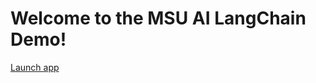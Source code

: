 

# Welcome to the MSU AI LangChain Demo!

<!-- If you can edit this file, you're good to go! Play around with the code in the /pages folder to customize the chatbots. -->

[Launch app](https://msuai-langchain-demo.streamlit.app/)
